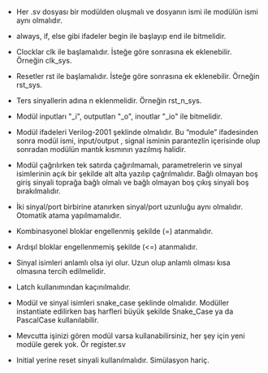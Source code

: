 - Her .sv dosyası bir modülden oluşmalı ve dosyanın ismi ile modülün ismi aynı olmalıdır.
- always, if, else gibi ifadeler begin ile başlayıp end ile bitmelidir.
- Clocklar clk ile başlamalıdır. İsteğe göre sonrasına ek eklenebilir. Örneğin clk_sys.
- Resetler rst ile başlamalıdır. İsteğe göre sonrasına ek eklenebilir. Örneğin rst_sys.
- Ters sinyallerin adına n eklenmelidir. Örneğin rst_n_sys.
- Modül inputları "_i", outputları "_o", inoutlar "_io" ile bitmelidir.
- Modül ifadeleri Verilog-2001 şeklinde olmalıdır. Bu “module” ifadesinden sonra modül ismi, input/output , signal isminin parantezlin içerisinde olup sonradan modülün mantık kısmının yazılmış halidir.
- Modül çağrılırken tek satırda çağırılmamalı, parametrelerin ve sinyal isimlerinin açık bir şekilde alt alta yazılıp çağrılmalıdır. Bağlı olmayan boş giriş sinyali toprağa bağlı olmalı ve bağlı olmayan boş çıkış sinyali boş bırakılmalıdır.
- İki sinyal/port birbirine atanırken sinyal/port uzunluğu aynı olmalıdır. Otomatik atama yapılmamalıdır.
- Kombinasyonel bloklar engellenmiş şekilde (=) atanmalıdır.
- Ardışıl bloklar engellenmemiş şekilde (<=) atanmalıdır.
- Sinyal isimleri anlamlı olsa iyi olur. Uzun olup anlamlı olması kısa olmasına tercih edilmelidir.
  
- Latch kullanımından kaçınılmalıdır.
- Modül ve sinyal isimleri snake_case şeklinde olmalıdır. Modüller instantiate edilirken baş harfleri büyük şekilde Snake_Case ya da PascalCase kullanılabilir.
- Mevcutta işinizi gören modül varsa kullanabilirsiniz, her şey için yeni modüle gerek yok. Ör register.sv
- Initial yerine reset sinyali kullanılmalıdır. Simülasyon hariç.
